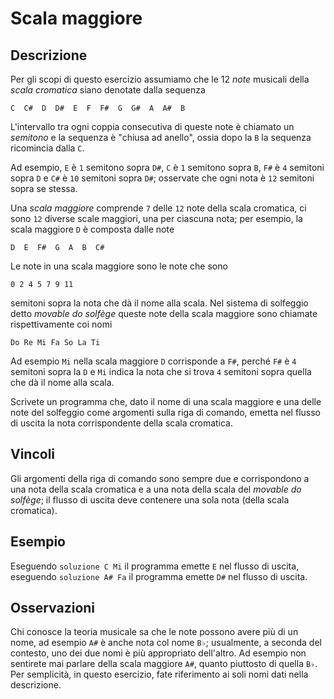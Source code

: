 Scala maggiore
==============

Descrizione
-----------

Per gli scopi di questo esercizio assumiamo che le 12 *note* musicali della
*scala cromatica* siano denotate dalla sequenza

    C  C#  D  D#  E  F  F#  G  G#  A  A#  B

L'intervallo tra ogni coppia consecutiva di queste note è chiamato un
*semitono* e la sequenza è "chiusa ad anello", ossia dopo la `B` la sequenza
ricomincia dalla `C`.

Ad esempio, `E` è `1` semitono sopra `D#`, `C` è `1` semitono sopra `B`, `F#` è
`4` semitoni sopra `D` e `C#` è `10` semitoni sopra `D#`; osservate che ogni
nota è `12` semitoni sopra se stessa.

Una *scala maggiore* comprende `7` delle `12` note della scala cromatica, ci
sono `12` diverse scale maggiori, una per ciascuna nota; per esempio, la scala
maggiore `D` è composta dalle note

    D  E  F#  G  A  B  C#

Le note in una scala maggiore sono le note che sono

    0 2 4 5 7 9 11

semitoni sopra la nota che dà il nome alla scala. Nel sistema di solfeggio detto
*movable do solfège* queste note della scala maggiore sono chiamate
rispettivamente coi nomi

    Do Re Mi Fa So La Ti

Ad esempio `Mi` nella scala maggiore `D` corrisponde a `F#`, perché `F#` è `4`
semitoni sopra la `D` e `Mi` indica la nota che si trova `4` semitoni sopra
quella che dà il nome alla scala.

Scrivete un programma che, dato il nome di una scala maggiore e una delle note
del solfeggio come argomenti sulla riga di comando, emetta nel flusso di uscita
la nota corrispondente della scala cromatica.


Vincoli
-------

Gli argomenti della riga di comando sono sempre due e corrispondono a una nota
della scala cromatica e a una nota della scala del *movable do solfège*; il
flusso di uscita deve contenere una sola nota (della scala cromatica).


Esempio
-------

Eseguendo `soluzione C Mi` il programma emette `E` nel flusso di uscita,
eseguendo `soluzione A# Fa` il programma emette `D#` nel flusso di uscita.


Osservazioni
------------

Chi conosce la teoria musicale sa che le note possono avere più di un nome, ad
esempio `A#` è anche nota col nome `B♭`; usualmente, a seconda del contesto, uno
dei due nomi è più appropriato dell'altro. Ad esempio non sentirete mai parlare
della scala maggiore `A#`, quanto piuttosto di quella `B♭`. Per semplicità, in
questo esercizio, fate riferimento ai soli nomi dati nella descrizione.
